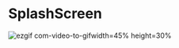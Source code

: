 # SplashScreen







![ezgif com-video-to-gif](https://github.com/samyak2403/SplashScreen/assets/126759819/80bf80c1-6059-4feb-a446-4104019ced5c)width=45% height=30%
